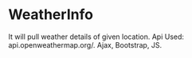 # WeatherInfo
It will pull weather details of given location. Api Used: api.openweathermap.org/. Ajax, Bootstrap, JS.
